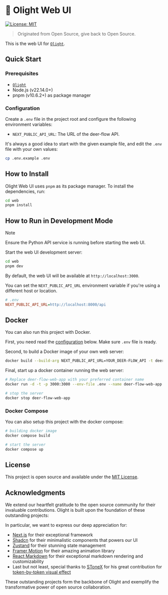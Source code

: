 # 🦌 Olight Web UI

[![License: MIT](https://img.shields.io/badge/License-MIT-yellow.svg)](https://opensource.org/licenses/MIT)

> Originated from Open Source, give back to Open Source.

This is the web UI for [`Olight`](https://github.com/bytedance/deer-flow).

## Quick Start

### Prerequisites

- [`Olight`](https://github.com/bytedance/deer-flow)
- Node.js (v22.14.0+)
- pnpm (v10.6.2+) as package manager

### Configuration

Create a `.env` file in the project root and configure the following environment variables:

- `NEXT_PUBLIC_API_URL`: The URL of the deer-flow API.

It's always a good idea to start with the given example file, and edit the `.env` file with your own values:

```bash
cp .env.example .env
```

## How to Install

Olight Web UI uses `pnpm` as its package manager.
To install the dependencies, run:

```bash
cd web
pnpm install
```

## How to Run in Development Mode

> [!NOTE]
> Ensure the Python API service is running before starting the web UI.

Start the web UI development server:

```bash
cd web
pnpm dev
```

By default, the web UI will be available at `http://localhost:3000`.

You can set the `NEXT_PUBLIC_API_URL` environment variable if you're using a different host or location.

```ini
# .env
NEXT_PUBLIC_API_URL=http://localhost:8000/api
```

## Docker

You can also run this project with Docker.

First, you need read the [configuration](#configuration) below. Make sure `.env` file is ready.

Second, to build a Docker image of your own web server:

```bash
docker build --build-arg NEXT_PUBLIC_API_URL=YOUR_DEER-FLOW_API -t deer-flow-web .
```

Final, start up a docker container running the web server:

```bash
# Replace deer-flow-web-app with your preferred container name
docker run -d -t -p 3000:3000 --env-file .env --name deer-flow-web-app deer-flow-web

# stop the server
docker stop deer-flow-web-app
```

### Docker Compose

You can also setup this project with the docker compose:

```bash
# building docker image
docker compose build

# start the server
docker compose up
```

## License

This project is open source and available under the [MIT License](../LICENSE).

## Acknowledgments

We extend our heartfelt gratitude to the open source community for their invaluable contributions.
Olight is built upon the foundation of these outstanding projects:

In particular, we want to express our deep appreciation for:

- [Next.js](https://nextjs.org/) for their exceptional framework
- [Shadcn](https://ui.shadcn.com/) for their minimalistic components that powers our UI
- [Zustand](https://zustand.docs.pmnd.rs/) for their stunning state management
- [Framer Motion](https://www.framer.com/motion/) for their amazing animation library
- [React Markdown](https://www.npmjs.com/package/react-markdown) for their exceptional markdown rendering and customizability
- Last but not least, special thanks to [SToneX](https://github.com/stonexer) for his great contribution for [token-by-token visual effect](./src/core/rehype/rehype-split-words-into-spans.ts)

These outstanding projects form the backbone of Olight and exemplify the transformative power of open source collaboration.
